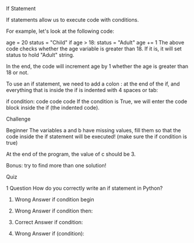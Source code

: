 If Statement


If statements allow us to execute code with conditions.

For example, let's look at the following code:

age = 20
status = "Child"
if age > 18:
    status = "Adult"
age += 1
The above code checks whether the age variable is greater than 18. If it is, it will set status to hold "Adult" string.

In the end, the code will increment age by 1 whether the age is greater than 18 or not.


To use an if statement, we need to add a colon : at the end of the if, and everything that is inside the if is indented with 4 spaces or tab:

if condition:
    code
    code
    code
If the condition is True, we will enter the code block inside the if (the indented code).

Challenge

Beginner
The variables a and b have missing values, fill them so that the code inside the if statement will be executed! (make sure the if condition is true)

At the end of the program, the value of c should be 3.

Bonus: try to find more than one solution!

Quiz

1 Question
How do you correctly write an if statement in Python?
1. Wrong Answer
if condition begin

2. Wrong Answer
if condition then:

3. Correct Answer
if condition:

4. Wrong Answer
if (condition):




